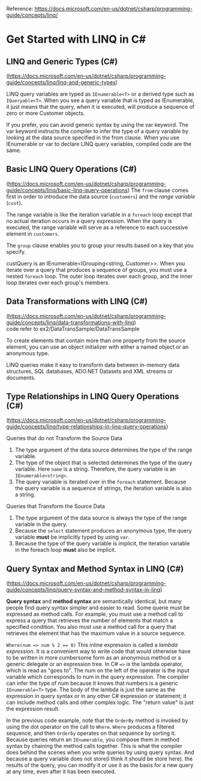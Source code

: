 Reference: https://docs.microsoft.com/en-us/dotnet/csharp/programming-guide/concepts/linq/
# Get Started with LINQ in C#
## LINQ and Generic Types (C#)
(https://docs.microsoft.com/en-us/dotnet/csharp/programming-guide/concepts/linq/linq-and-generic-types)

LINQ query variables are typed as `IEnumerable<T>` or a derived type such as `IQueryable<T>`. When you see a query variable that is typed as IEnumerable<Customer>, it just means that the query, when it is executed, will produce a sequence of zero or more Customer objects.

If you prefer, you can avoid generic syntax by using the var keyword. The var keyword instructs the compiler to infer the type of a query variable by looking at the data source specified in the from clause. When you use IEnumerable<T> or var to declare LINQ query variables, compiled code are the same.
## Basic LINQ Query Operations (C#)
(https://docs.microsoft.com/en-us/dotnet/csharp/programming-guide/concepts/linq/basic-linq-query-operations)
 The `from` clause comes first in order to introduce the data source (`customers`) and the *range variable* (`cust`).
 
The range variable is like the iteration variable in a `foreach` loop except that no actual iteration occurs in a query expression. When the query is executed, the range variable will serve as a reference to each successive element in `customers`. 

The `group` clause enables you to group your results based on a key that you specify. 

custQuery is an IEnumerable<IGrouping<string, Customer>>. When you iterate over a query that produces a sequence of groups, you must use a nested `foreach` loop. The outer loop iterates over each group, and the inner loop iterates over each group's members.
## Data Transformations with LINQ (C#)
(https://docs.microsoft.com/en-us/dotnet/csharp/programming-guide/concepts/linq/data-transformations-with-linq)<br/>
code refer to ex2/DataTransSample/DataTransSample

To create elements that contain more than one property from the source element, you can use an object initializer with either a named object or an anonymous type.

LINQ queries make it easy to transform data between in-memory data structures, SQL databases, ADO.NET Datasets and XML streams or documents. 
## Type Relationships in LINQ Query Operations (C#)
(https://docs.microsoft.com/en-us/dotnet/csharp/programming-guide/concepts/linq/type-relationships-in-linq-query-operations)

Queries that do not Transform the Source Data
1. The type argument of the data source determines the type of the range variable.
2. The type of the object that is selected determines the type of the query variable. Here `name` is a string. Therefore, the query variable is an `IEnumerable<string>`.
 3. The query variable is iterated over in the `foreach` statement. Because the query variable is a sequence of strings, the iteration variable is also a string.
 
 Queries that Transform the Source Data
1. The type argument of the data source is always the type of the range variable in the query.
2. Because the `select` statement produces an anonymous type, the query variable **must** be implicitly typed by using `var`.
3. Because the type of the query variable is implicit, the iteration variable in the foreach loop **must** also be implicit.
## Query Syntax and Method Syntax in LINQ (C#)
(https://docs.microsoft.com/en-us/dotnet/csharp/programming-guide/concepts/linq/query-syntax-and-method-syntax-in-linq)
 
**Query syntax** and **method syntax** are semantically identical, but many people find query syntax simpler and easier to read. Some querie must be expressed as method calls. For example, you must use a method call to express a query that retrieves the number of elements that match a specified condition. You also must use a method call for a query that retrieves the element that has the maximum value in a source sequence. 

`Where(num => num % 2 == 0)` This inline expression is called a *lambda expression*. It is a convenient way to write code that would otherwise have to be written in more cumbersome form as an anonymous method or a generic delegate or an expression tree. In C# `=>` is the lambda operator, which is read as "goes to". The num on the left of the operator is the input variable which corresponds to num in the query expression. The compiler can infer the type of num because it knows that numbers is a generic `IEnumerable<T>` type. The body of the lambda is just the same as the expression in query syntax or in any other C# expression or statement; it can include method calls and other complex logic. The "return value" is just the expression result.

In the previous code example, note that the `OrderBy` method is invoked by using the dot operator on the call to `Where`. `Where` produces a filtered sequence, and then `Orderby` operates on that sequence by sorting it. Because queries return an `IEnumerable`, you compose them in method syntax by chaining the method calls together. This is what the compiler does behind the scenes when you write queries by using query syntax. And because a query variable does not store(I think it should be store here). the results of the query, you can modify it or use it as the basis for a new query at any time, even after it has been executed.








